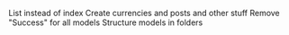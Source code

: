 List instead of index
Create currencies and posts and other stuff
Remove "Success" for all models
Structure models in folders